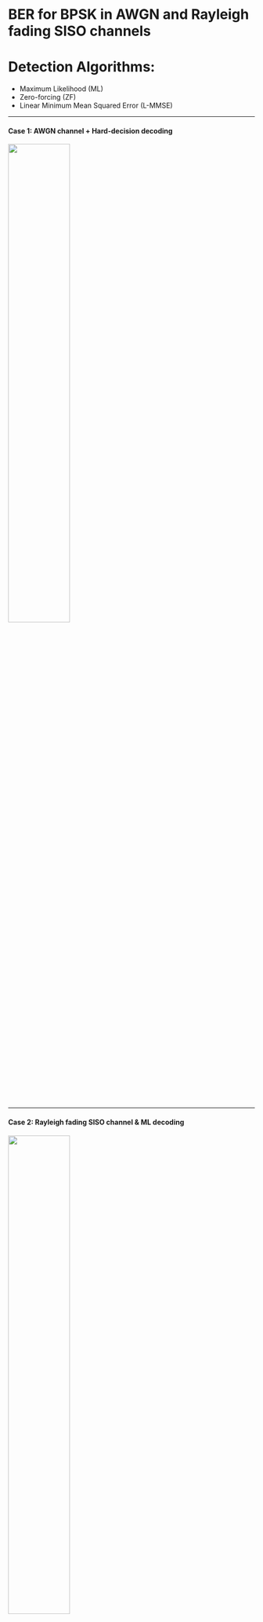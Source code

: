 # BER for BPSK in AWGN and Rayleigh fading SISO channels
# Detection Algorithms: 
  - Maximum Likelihood (ML)
  - Zero-forcing (ZF)
  - Linear Minimum Mean Squared Error (L-MMSE)

---

#### Case 1: AWGN channel + Hard-decision decoding
<img src="https://github.com/TiepMH/Modulation_Schemes/blob/main/BPSK__AWGN_channel/BER%20for%20BPSK%20in%20AWGN%20SISO%20systems.png" width="50%" height="50%">

---

#### Case 2: Rayleigh fading SISO channel & ML decoding
<img src="https://github.com/TiepMH/Modulation_Schemes/blob/main/BPSK__Rayleigh_SISO__ML_decoding/BER%20for%20BPSK%20in%20Rayleigh%20fading%20SISO%20systems%20using%20ML%20decoding.png" width="50%" height="50%">

As for the theoretical curve, please refer to [R1, page 7] for a derivation.

[R1] https://www.unilim.fr/pages_perso/vahid/notes/ber_awgn.pdf

---

#### Case 3: Rayleigh fading SISO channel & ZF decoding
<img src="https://github.com/TiepMH/Modulation_Schemes/blob/main/BPSK__Rayleigh_SISO__ZF_decoding/BER%20for%20BPSK%20in%20Rayleigh%20fading%20SISO%20systems%20using%20ZF%20decoding.png" width="50%" height="50%">

---

#### Case 4: Rayleigh fading SISO channel & L-MMSE decoding
<img src="https://github.com/TiepMH/Modulation_Schemes/blob/main/BPSK__Rayleigh_SISO__MMSE_decoding/BER%20for%20BPSK%20in%20Rayleigh%20fading%20SISO%20systems%20using%20MMSE%20decoding.png" width="50%" height="50%">

---

Observation: The BER performance in the case of ML decoding is almost the same as the ZF decoding and the MMSE decoding. However, the complexity of the ML decoding is *higher* than the ZF and MMSE decoding. In fact, The BER performance will be different if we choose another modulation scheme and change the number of transmit/receive antennas. In general, both the ZF-based BER performance and MMSE-based BER performance will be worse than the BER performance of the ML decoding.
